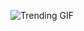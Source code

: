 
<!-- GIF_SECTION -->
![Trending GIF](https://media1.giphy.com/media/v1.Y2lkPThiYjIxNzcyc2N3emk4ajdpMDZlNGl2N3p6cW1qbDJ4Z3pxN256MmJyaWJpcGZoYSZlcD12MV9naWZzX3NlYXJjaCZjdD1n/KEzraGlQTEHkarhUPO/giphy.gif)
<!-- END_GIF_SECTION -->

